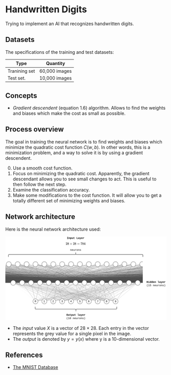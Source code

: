# Handwritten Digits

Trying to implement an AI that recognizes handwritten digits.

## Datasets

The specifications of the training and test datasets:

| Type          | Quantity      |
|---------------|---------------|
| Tranining set | 60,000 images |
| Test set.     | 10,000 images |

## Concepts

- *Gradient descendent* (equation 1.6) algorithm. Allows to find the weights and biases which make the cost as small as possible.

## Process overview

The goal in training the neural network is to find weights and biases which minimize the quadratic cost function $C(w, b)$. In other words, this is a minimization problem, and a way to solve it is by using a gradient descendent.

0. Use a smooth cost function.
1. Focus on minimizing the quadratic cost. Apparently, the gradient descendant allows you to see small changes to act. This is useful to then follow the next step.
2. Examine the classification accuracy.
3. Make some modifications to the cost function. It will allow you to get a totally different set of minimizing weights and biases.

## Network architecture

Here is the neural network architecture used:

![Neural network architecture](./images/architecture.jpg)

- The *input* value $X$ is a vector of $28 \times 28$. Each entry in the vector represents the grey value for a single pixel in the image.
- The *output* is denoted by $y = y(x)$ where y is a 10-dimensional vector.

## References

- [The MNIST Database](http://yann.lecun.com/exdb/mnist/)

